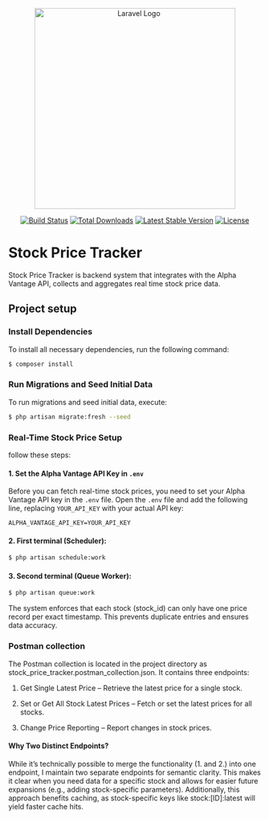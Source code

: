 <p align="center"><a href="https://laravel.com" target="_blank"><img src="https://raw.githubusercontent.com/laravel/art/master/logo-lockup/5%20SVG/2%20CMYK/1%20Full%20Color/laravel-logolockup-cmyk-red.svg" width="400" alt="Laravel Logo"></a></p>

<p align="center">
<a href="https://github.com/laravel/framework/actions"><img src="https://github.com/laravel/framework/workflows/tests/badge.svg" alt="Build Status"></a>
<a href="https://packagist.org/packages/laravel/framework"><img src="https://img.shields.io/packagist/dt/laravel/framework" alt="Total Downloads"></a>
<a href="https://packagist.org/packages/laravel/framework"><img src="https://img.shields.io/packagist/v/laravel/framework" alt="Latest Stable Version"></a>
<a href="https://packagist.org/packages/laravel/framework"><img src="https://img.shields.io/packagist/l/laravel/framework" alt="License"></a>
</p>

# Stock Price Tracker

Stock Price Tracker is backend system that integrates with the Alpha Vantage API, collects
and aggregates real time stock price data.

## Project setup

### Install Dependencies

To install all necessary dependencies, run the following command:

```bash
$ composer install
```

### Run Migrations and Seed Initial Data

To run migrations and seed initial data, execute:

```bash
$ php artisan migrate:fresh --seed 
```

### Real-Time Stock Price Setup

 follow these steps:

#### 1. Set the Alpha Vantage API Key in `.env`

Before you can fetch real-time stock prices, you need to set your Alpha Vantage API key in the `.env` file. Open the `.env` file and add the following line, replacing `YOUR_API_KEY` with your actual API key:

```env
ALPHA_VANTAGE_API_KEY=YOUR_API_KEY
```

#### 2. First terminal (Scheduler):

```bash
$ php artisan schedule:work
```

#### 3. Second terminal (Queue Worker):

```bash
$ php artisan queue:work
```

The system enforces that each stock (stock_id) can only have one price record per exact timestamp. This prevents duplicate entries and ensures data accuracy.

### Postman collection

The Postman collection is located in the project directory as stock_price_tracker.postman_collection.json. It contains three endpoints:

1. Get Single Latest Price – Retrieve the latest price for a single stock.

2. Set or Get All Stock Latest Prices – Fetch or set the latest prices for all stocks.

3. Change Price Reporting – Report changes in stock prices.

#### Why Two Distinct Endpoints?
While it’s technically possible to merge the functionality (1. and 2.) into one endpoint, I maintain two separate endpoints for semantic clarity. This makes it clear when you need data for a specific stock and allows for easier future expansions (e.g., adding stock-specific parameters). Additionally, this approach benefits caching, as stock-specific keys like stock:[ID]:latest will yield faster cache hits.






